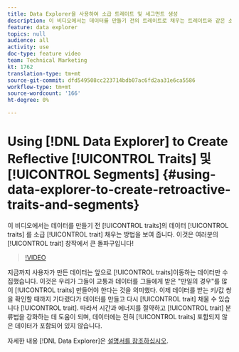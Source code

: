 ```yaml
---
title: Data Explorer을 사용하여 소급 트레이트 및 세그먼트 생성
description: 이 비디오에서는 데이터를 만들기 전의 트레이트로 채우는 트레이트와 같은 소급 트레이트를 생성하는 방법을 보여 줍니다. 이것은 여러분의 특성 창조에서 큰 돌파구입니다!
feature: data explorer
topics: null
audience: all
activity: use
doc-type: feature video
team: Technical Marketing
kt: 1762
translation-type: tm+mt
source-git-commit: dfd549508cc223714bdb07ac6fd2aa31e6ca5586
workflow-type: tm+mt
source-wordcount: '166'
ht-degree: 0%

---
```



# Using [!DNL Data Explorer] to Create Reflective [!UICONTROL Traits] 및 [!UICONTROL Segments] {#using-data-explorer-to-create-retroactive-traits-and-segments}

이 비디오에서는 데이터를 만들기 전 [!UICONTROL traits]의 데이터 [!UICONTROL traits] 를 소급 [!UICONTROL trait] 채우는 방법을 보여 줍니다. 이것은 여러분의 [!UICONTROL trait] 창작에서 큰 돌파구입니다!

>[!VIDEO](https://video.tv.adobe.com/v/25169/?quality=12)

지금까지 사용자가 만든 데이터는 앞으로 [!UICONTROL traits]이동하는 데이터만 수집했습니다. 이것은 우리가 그들이 교통과 데이터를 그들에게 받은 &quot;만일의 경우&quot;를 많이 [!UICONTROL traits] 만들어야 한다는 것을 의미했다. 이제 데이터를 받는 키/값 쌍을 확인할 때까지 기다렸다가 데이터를 만들고 다시 [!UICONTROL trait] 채울 수 있습니다 [!UICONTROL trait]. 따라서 시간과 에너지를 절약하고 [!UICONTROL trait] 분류법을 강화하는 데 도움이 되며, 데이터에는 전혀 [!UICONTROL traits] 포함되지 않은 데이터가 포함되어 있지 않습니다.

자세한 내용 [!DNL Data Explorer]은 [설명서를 참조하십시오](https://experiencecloud.adobe.com/resources/help/en_US/aam/data-explorer.html).